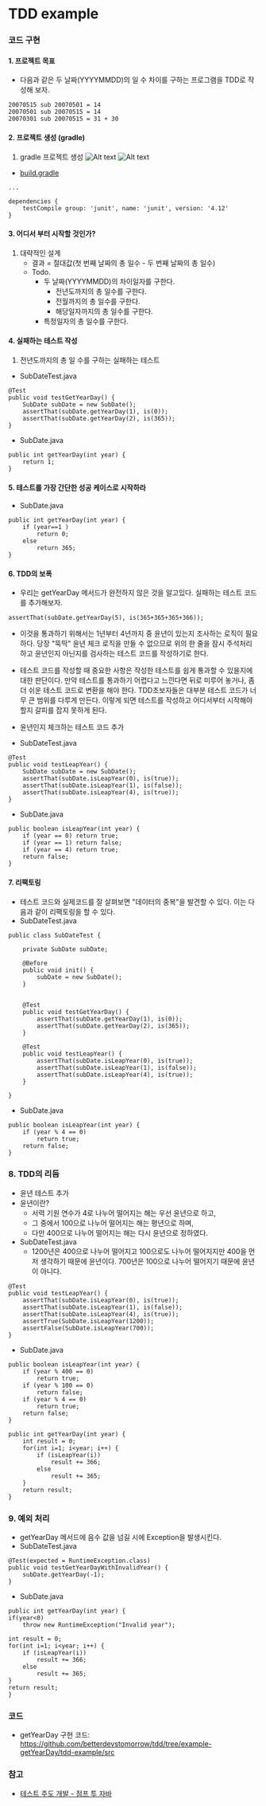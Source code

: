# TDD example

### 코드 구현
#### 1. 프로젝트 목표
- 다음과 같은 두 날짜(YYYYMMDD)의 일 수 차이를 구하는 프로그램을 TDD로 작성해 보자.
```
20070515 sub 20070501 = 14
20070501 sub 20070515 = 14
20070301 sub 20070515 = 31 + 30
```

#### 2. 프로젝트 생성 (gradle)
1. gradle 프로젝트 생성
![Alt text](https://github.com/Hyunhoo-Kwon/tdd/blob/master/tdd-example/src/main/resources/images/init%20project1.png)
![Alt text](https://github.com/Hyunhoo-Kwon/tdd/blob/master/tdd-example/src/main/resources/images/init%20project2.png)
- [build.gradle](https://github.com/Hyunhoo-Kwon/tdd/blob/master/tdd-example/build.gradle)
```
...

dependencies {
    testCompile group: 'junit', name: 'junit', version: '4.12'
}
```

#### 3. 어디서 부터 시작할 것인가?
1. 대략적인 설계
   - 결과 = 절대값(첫 번째 날짜의 총 일수 - 두 번째 날짜의 총 일수)
   - Todo.
      - 두 날짜(YYYYMMDD)의 차이일자를 구한다.
        - 전년도까지의 총 일수를 구한다.
        - 전월까지의 총 일수를 구한다.
        - 해당일자까지의 총 일수를 구한다.
      - 특정일자의 총 일수를 구한다.
      
#### 4. 실패하는 테스트 작성
1. 전년도까지의 총 일 수를 구하는 실패하는 테스트
- SubDateTest.java
```
@Test
public void testGetYearDay() {
    SubDate subDate = new SubDate();
    assertThat(subDate.getYearDay(1), is(0));
    assertThat(subDate.getYearDay(2), is(365));
}
```
- SubDate.java
```
public int getYearDay(int year) {
    return 1;
}
```

#### 5. 테스트를 가장 간단한 성공 케이스로 시작하라
- SubDate.java
```
public int getYearDay(int year) {
    if (year==1 )
        return 0;
    else
        return 365;
}
```

#### 6. TDD의 보폭
- 우리는 getYearDay 메서드가 완전하지 않은 것을 알고있다. 실패하는 테스트 코드를 추가해보자.
```
assertThat(subDate.getYearDay(5), is(365+365+365+366));
```
- 이것을 통과하기 위해서는 1년부터 4년까지 중 윤년이 있는지 조사하는 로직이 필요하다. 당장 "뚝딱" 윤년 체크 로직을 만들 수 없으므로 위의 한 줄을 잠시 주석처리하고 윤년인지 아닌지를 검사하는 테스트 코드를 작성하기로 한다.
- 테스트 코드를 작성할 때 중요한 사항은 작성한 테스트를 쉽게 통과할 수 있을지에 대한 판단이다. 만약 테스트를 통과하기 어렵다고 느낀다면 뒤로 미루어 놓거나, 좀 더 쉬운 테스트 코드로 변환을 해야 한다. TDD초보자들은 대부분 테스트 코드가 너무 큰 범위를 다루게 만든다. 이렇게 되면 테스트를 작성하고 어디서부터 시작해야 할지 갈피를 잡지 못하게 된다.

- 윤년인지 체크하는 테스트 코드 추가
- SubDateTest.java
```
@Test
public void testLeapYear() {
    SubDate subDate = new SubDate();
    assertThat(subDate.isLeapYear(0), is(true));
    assertThat(subDate.isLeapYear(1), is(false));
    assertThat(subDate.isLeapYear(4), is(true));
}
```

- SubDate.java
```
public boolean isLeapYear(int year) {
    if (year == 0) return true;
    if (year == 1) return false;
    if (year == 4) return true;
    return false;
}
```

#### 7. 리팩토링
- 테스트 코드와 실제코드를 잘 살펴보면 "데이터의 중복"을 발견할 수 있다. 이는 다음과 같이 리팩토링을 할 수 있다.
- SubDateTest.java
```
public class SubDateTest {

    private SubDate subDate;

    @Before
    public void init() {
        subDate = new SubDate();
    }


    @Test
    public void testGetYearDay() {
        assertThat(subDate.getYearDay(1), is(0));
        assertThat(subDate.getYearDay(2), is(365));
    }

    @Test
    public void testLeapYear() {
        assertThat(subDate.isLeapYear(0), is(true));
        assertThat(subDate.isLeapYear(1), is(false));
        assertThat(subDate.isLeapYear(4), is(true));
    }

}
```

- SubDate.java
```
public boolean isLeapYear(int year) {
    if (year % 4 == 0)
        return true;
    return false;
}
```

### 8. TDD의 리듬
- 윤년 테스트 추가
- 윤년이란?
    - 서력 기원 연수가 4로 나누어 떨어지는 해는 우선 윤년으로 하고,
    - 그 중에서 100으로 나누어 떨어지는 해는 평년으로 하며,
    - 다만 400으로 나누어 떨어지는 해는 다시 윤년으로 정하였다.
- SubDateTest.java
    - 1200년은 400으로 나누어 떨어지고 100으로도 나누어 떨어지지만 400을 먼저 생각하기 때문에 윤년이다. 700년은 100으로 나누어 떨어지기 때문에 윤년이 아니다.
```
@Test
public void testLeapYear() {
    assertThat(subDate.isLeapYear(0), is(true));
    assertThat(subDate.isLeapYear(1), is(false));
    assertThat(subDate.isLeapYear(4), is(true));
    assertTrue(SubDate.isLeapYear(1200));
    assertFalse(SubDate.isLeapYear(700));
}
```

- SubDate.java
```
public boolean isLeapYear(int year) {
    if (year % 400 == 0)
        return true;
    if (year % 100 == 0)
        return false;
    if (year % 4 == 0)
        return true;
    return false;
}
```

```
public int getYearDay(int year) {
    int result = 0;
    for(int i=1; i<year; i++) {
        if (isLeapYear(i))
            result += 366;
        else
            result += 365;
    }
    return result;
}
```

### 9. 예외 처리
- getYearDay 메서드에 음수 값을 넘길 시에 Exception을 발생시킨다.
- SubDateTest.java
```
@Test(expected = RuntimeException.class)
public void testGetYearDayWithInvalidYear() {
    subDate.getYearDay(-1);
}
```

- SubDate.java
```
public int getYearDay(int year) {
if(year<0)
    throw new RuntimeException("Invalid year");

int result = 0;
for(int i=1; i<year; i++) {
    if (isLeapYear(i))
        result += 366;
    else
        result += 365;
}
return result;
}
```

### 코드
- getYearDay 구현 코드: https://github.com/betterdevstomorrow/tdd/tree/example-getYearDay/tdd-example/src

### 참고
- [테스트 주도 개발 - 점프 투 자바](https://wikidocs.net/224)
